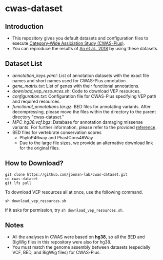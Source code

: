 # cwas-dataset
## Introduction

* This repository gives you default datasets and configuration files to execute [Category-Wide Assiciation Study (CWAS-Plus)](https://github.com/joonan-lab/cwas/tree/dev). 
* You can reproduce the results of [An et al., 2018](https://science.sciencemag.org/content/362/6420/eaat6576) by using these datasets.

## Dataset List

* *annotation_keys.yaml*: List of annotation datasets with the exact file names and short names used for CWAS-Plus annotation.
* *gene_matrix.txt*: List of genes with their functional annotations.
* *download_vep_resources.sh*: Code to download VEP resources.
* *configuration.txt*: Configuration file for CWAS-Plus specifying VEP path and required resources.
* *functional_annotations.tar.gz*: BED files for annotating variants. After decompressing, please move the files within the directory to the parent directory "cwas-dataset."
* *MPC_hg38.vcf.bgz*: Database for annotation damaging missense variants. For further information, please refer to the provided [reference](https://www.biorxiv.org/content/10.1101/148353v1).
* BED files for vertebrate conservation scores
  * PhyloP46way and PhastCons46Way
  * Due to the large file sizes, we provide an alternative download link for the original files.

## How to Download?
```
git clone https://github.com/joonan-lab/cwas-dataset.git
cd cwas-dataset
git lfs pull
```

To download VEP resources all at once, use the following command.
```
sh download_vep_resources.sh
```
If it asks for permission, try `sh download_vep_resources.sh`.

## Notes

* All the analyses in CWAS were based on **hg38**, so all the BED and BigWig files in this repository were also for hg38.
* You must match the genome assembly between datasets (especially VCF, BED, and BigWig files) for CWAS-Plus.





